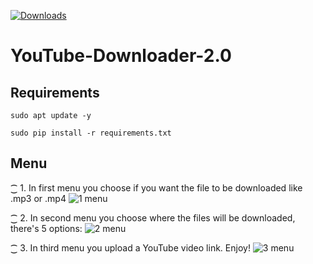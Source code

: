 [![Downloads](https://img.shields.io/github/downloads/BlackRiverCoder/YouTube-Downloader-2.0/total.svg)]()
# YouTube-Downloader-2.0

## Requirements
    
    sudo apt update -y
    
    sudo pip install -r requirements.txt

## Menu

⁐ 1. In first menu you choose if you want the file to be downloaded like .mp3 or .mp4
![1  menu](https://user-images.githubusercontent.com/34548130/218249691-0fedeec2-902f-4e03-baea-c76859e840c3.png)

⁐ 2. In second menu you choose where the files will be downloaded, there's 5 options:
![2  menu](https://user-images.githubusercontent.com/34548130/218249718-102582f6-524b-4869-882d-02e2c2fac359.png)

⁐ 3. In third menu you upload a YouTube video link. Enjoy!
![3  menu](https://user-images.githubusercontent.com/34548130/218249730-debe1e23-f8ed-4ada-be10-24a5d715a1ed.png)
